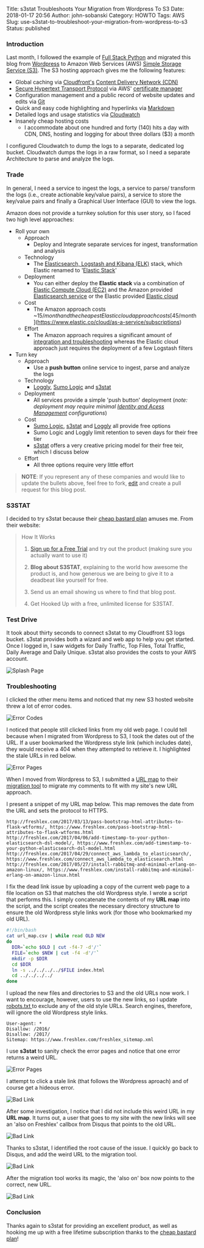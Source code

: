 Title: s3stat Troubleshoots Your Migration from Wordpress To S3
Date: 2018-01-17 20:56
Author: john-sobanski
Category: HOWTO
Tags: AWS
Slug: use-s3stat-to-troubleshoot-your-migration-from-wordpress-to-s3
Status: published

### Introduction

Last month, I followed the example of [Full Stack Python](https://www.fullstackpython.com/pelican.html) and migrated this blog from [Wordpress](https://wordpress.com/) to Amazon Web Services (AWS) [Simple Storage Service (S3)](https://aws.amazon.com/s3).  The S3 hosting approach gives me the following features:

  -  Global caching via [Cloudfront's](https://aws.amazon.com/cloudfront/) [Content Delivery Network (CDN)](https://en.wikipedia.org/wiki/Content_delivery_network)
  -  [Secure Hypertext Transport Protocol](https://en.wikipedia.org/wiki/HTTPS) via AWS' [certificate manager](https://aws.amazon.com/certificate-manager/)
  -  Configuration management and a public record of website updates and edits via [Git](https://github.com/hatdropper1977/john.sobanski.io)
  -  Quick and easy code highlighting and hyperlinks via [Markdown](https://en.wikipedia.org/wiki/Markdown)
  -  Detailed logs and usage statistics via [Cloudwatch](https://aws.amazon.com/cloudwatch/)
  -  Insanely cheap hosting costs
     -  I accommodate about one hundred and forty (140) hits a day with CDN, DNS, hosting and logging for about three dollars ($3) a month

I configured Cloudwatch to dump the logs to a separate, dedicated log bucket.  Cloudwatch dumps the logs in a raw format, so I need a separate Architecture to parse and analyze the logs.


### Trade
In general, I need a service to ingest the logs, a service to parse/ transform the logs (i.e., create actionable key/value pairs), a service to store the key/value pairs and finally a Graphical User Interface (GUI) to view the logs.

Amazon does not provide a turnkey solution for this user story, so I faced two high level approaches:  

  -  Roll your own
     -  Approach
        -  Deploy and Integrate separate services for ingest, transformation and analysis
     -  Technology
        -  The [Elasticsearch, Logstash and Kibana (ELK)]({filename}/part-1-connect-ec2-to-the-amazon-elasticsearch-service.md) stack, which Elastic renamed to '[Elastic Stack](https://www.elastic.co/webinars/introduction-elk-stack)'
     -  Deployment
        -  You can either deploy the __Elastic stack__ via a combination of [Elastic Compute Cloud (EC2)](https://aws.amazon.com/ec2/) and the Amazon provided [Elasticsearch service](https://aws.amazon.com/elasticsearch-service/) or the Elastic provided [Elastic cloud](https://www.elastic.co/cloud)
     -  Cost
        -  The Amazon approach costs ~$15/month and the cheapest Elastic cloud approach costs [$45/month](https://www.elastic.co/cloud/as-a-service/subscriptions)
     -  Effort
        -  The Amazon approach requires a significant amount of [integration and troubleshooting](https://docs.aws.amazon.com/elasticsearch-service/latest/developerguide/es-aws-integrations.html#es-aws-integrations-s3-lambda-es) whereas the Elastic cloud approach just requires the deployment of a few Logstash filters
  -  Turn key
     -  Approach
        -  Use a __push button__ online service to ingest, parse and analyze the logs
     -  Technology
        -  [Loggly](https://www.loggly.com/docs/s3-ingestion-auto/), [Sumo Logic](https://www.sumologic.com/lp/aws/002/) and [s3stat](https://www.s3stat.com/)
     -  Deployment
        -  All services provide a simple 'push button' deployment (_note:  deployment may require minimal [Identity and Acess Management](https://aws.amazon.com/iam/) configurations_)
     -  Cost
        -  [Sumo Logic](https://www.sumologic.com/pricing/), [s3stat](https://www.s3stat.com/Pricing.aspx) and [Loggly](https://www.loggly.com/plans-and-pricing/) all provide free options
          -  Sumo Logic and Loggly limit retention to seven days for their free tier
          -  [s3stat](https://www.s3stat.com/web-stats/cheap-bastard-plan) offers a very creative pricing model for their free teir, which I discuss below
     -  Effort
          -  All three options require very little effort
         
> __NOTE__:  If you represent any of these companies and would like to update the bullets above, feel free to fork, [edit](https://github.com/hatdropper1977/john.sobanski.io/blob/master/content/use-s3stat-to-troubleshoot-your-migration-from-wordpress-to-s3.md) and create a pull request for this blog post.

### S3STAT
I decided to try s3stat because their [cheap bastard plan](https://www.s3stat.com/web-stats/cheap-bastard-plan) amuses me.  From their website:

> How It Works
>
> 1.  [Sign up for a Free Trial](https://www.s3stat.com/setup/register.aspx) and try out the product (making sure you actually want to use it)
>
> 2.  __Blog about S3STAT__, explaining to the world how awesome the product is, and how generous we are being to give it to a deadbeat like yourself for free.
>
> 3.  Send us an email showing us where to find that blog post.
>
> 4.  Get Hooked Up with a free, unlimited license for S3STAT.

### Test Drive
It took about thirty seconds to connect s3stat to my Cloudfront S3 logs bucket.  s3stat provides both a wizard and web app to help you get started.  Once I logged in, I saw widgets for Daily Traffic, Top Files, Total Traffic, Daily Average and Daily Unique.  s3stat also provides the costs to your AWS account.

![Splash Page]({filename}/images/Use_S3stat_To_Troubleshoot_Your_Migration_From_Wordpress_To_S3/01_Login_Screen.png)


### Troubleshooting
I clicked the other menu items and noticed that my new S3 hosted website threw a lot of error codes.

![Error Codes]({filename}/images/Use_S3stat_To_Troubleshoot_Your_Migration_From_Wordpress_To_S3/02_Error_Codes.png)

I noticed that people still clicked links from my old web page.  I could tell because when I migrated from Wordpress to S3, I took the dates out of the URL.  If a user bookmarked the Wordpress style link (which includes date), they would receive a 404 when they attempted to retrieve it.  I highlighted the stale URLs in red below.  

![Error Pages]({filename}/images/Use_S3stat_To_Troubleshoot_Your_Migration_From_Wordpress_To_S3/03_Error_Pages.png)

When I moved from Wordpress to S3, I submitted a [URL map](https://help.disqus.com/customer/en/portal/articles/912757-url-mapper) to their [migration tool](https://www.disqus.com/admin/discussions/migrate/) to migrate my comments to fit with my site's new URL approach.

I present a snippet of my URL map below.  This map removes the date from the URL and sets the protocol to HTTPS.

```csv
http://freshlex.com/2017/03/13/pass-bootstrap-html-attributes-to-flask-wtforms/, https://www.freshlex.com/pass-bootstrap-html-attributes-to-flask-wtforms.html
http://freshlex.com/2017/04/06/add-timestamp-to-your-python-elasticsearch-dsl-model/, https://www.freshlex.com/add-timestamp-to-your-python-elasticsearch-dsl-model.html
http://freshlex.com/2017/04/29/connect_aws_lambda_to_elasticsearch/, https://www.freshlex.com/connect_aws_lambda_to_elasticsearch.html
http://freshlex.com/2017/05/27/install-rabbitmq-and-minimal-erlang-on-amazon-linux/, https://www.freshlex.com/install-rabbitmq-and-minimal-erlang-on-amazon-linux.html
```

I fix the dead link issue by uploading a copy of the current web page to a file location on S3 that matches the old Wordpress style.  I wrote a script that performs this.  I simply concatenate the contents of my __URL map__ into the script, and the script creates the necessary directory structure to ensure the old Wordpress style links work (for those who bookmarked my old URL).

```bash
#!/bin/bash
cat url_map.csv | while read OLD NEW
do
  DIR=`echo $OLD | cut -f4-7 -d'/'`
  FILE=`echo $NEW | cut -f4 -d'/'`
  mkdir -p $DIR
  cd $DIR
  ln -s ../../../../$FILE index.html
  cd ../../../../
done
```

I upload the new files and directories to S3 and the old URLs now work.  I want to encourage, however, users to use the new links, so I update [robots.txt ](http://www.robotstxt.org/) to exclude any of the old style URLs.  Search engines, therefore, will ignore the old Wordpress style links.

```text
User-agent: *
Disallow: /2016/
Disallow: /2017/
Sitemap: https://www.freshlex.com/freshlex_sitemap.xml
```

I use __s3stat__ to sanity check the error pages and notice that one error returns a weird URL.

![Error Pages]({filename}/images/Use_S3stat_To_Troubleshoot_Your_Migration_From_Wordpress_To_S3/04_Trashed.png)

I attempt to click a stale link (that follows the Wordpress aproach) and of course get a hideous error.

![Bad Link]({filename}/images/Use_S3stat_To_Troubleshoot_Your_Migration_From_Wordpress_To_S3/05_Bad_Link.png)

After some investigation, I notice that I did not include this weird URL in my __URL map__.  It turns out, a user that goes to my site with the new links will see an 'also on Freshlex' callbox from Disqus that points to the old URL.

![Bad Link]({filename}/images/Use_S3stat_To_Troubleshoot_Your_Migration_From_Wordpress_To_S3/06_Also_On_Freshlex.png)

Thanks to s3stat, I identified the root cause of the issue.  I quickly go back to Disqus, and add the weird URL to the migration tool.

![Bad Link]({filename}/images/Use_S3stat_To_Troubleshoot_Your_Migration_From_Wordpress_To_S3/07_Submit_Migration.png)

After the migration tool works its magic, the 'also on' box now points to the correct, new URL.

![Bad Link]({filename}/images/Use_S3stat_To_Troubleshoot_Your_Migration_From_Wordpress_To_S3/08_Works.png)
   
### Conclusion
Thanks again to s3stat for providing an excellent product, as well as hooking me up with a free lifetime subscription thanks to the [cheap bastard plan](https://www.s3stat.com/web-stats/cheap-bastard-plan)!
